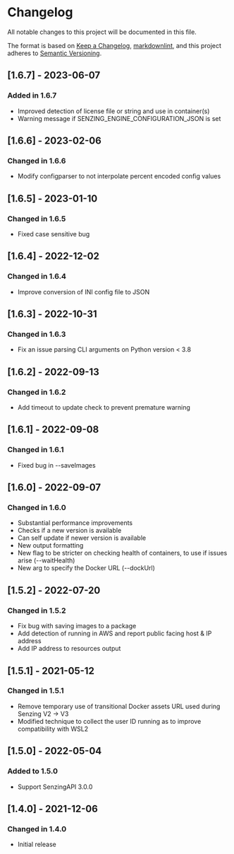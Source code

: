 # Changelog

All notable changes to this project will be documented in this file.

The format is based on [Keep a Changelog](https://keepachangelog.com/en/1.0.0/),
[markdownlint](https://dlaa.me/markdownlint/),
and this project adheres to [Semantic Versioning](https://semver.org/spec/v2.0.0.html).

## [1.6.7] - 2023-06-07

### Added in 1.6.7

- Improved detection of license file or string and use in container(s)
- Warning message if SENZING_ENGINE_CONFIGURATION_JSON is set

## [1.6.6] - 2023-02-06

### Changed in 1.6.6

- Modify configparser to not interpolate percent encoded config values

## [1.6.5] - 2023-01-10

### Changed in 1.6.5

- Fixed case sensitive bug

## [1.6.4] - 2022-12-02

### Changed in 1.6.4

- Improve conversion of INI config file to JSON

## [1.6.3] - 2022-10-31

### Changed in 1.6.3

- Fix an issue parsing CLI arguments on Python version < 3.8

## [1.6.2] - 2022-09-13

### Changed in 1.6.2

- Add timeout to update check to prevent premature warning

## [1.6.1] - 2022-09-08

### Changed in 1.6.1

- Fixed bug in --saveImages

## [1.6.0] - 2022-09-07

### Changed in 1.6.0

- Substantial performance improvements
- Checks if a new version is available
- Can self update if newer version is available
- New output formatting
- New flag to be stricter on checking health of containers, to use if issues arise (--waitHealth)
- New arg to specify the Docker URL (--dockUrl)

## [1.5.2] - 2022-07-20

### Changed in 1.5.2

- Fix bug with saving images to a package
- Add detection of running in AWS and report public facing host & IP address
- Add IP address to resources output

## [1.5.1] - 2021-05-12

### Changed in 1.5.1

- Remove temporary use of transitional Docker assets URL used during Senzing V2 -> V3
- Modified technique to collect the user ID running as to improve compatibility with WSL2

## [1.5.0] - 2022-05-04

### Added to 1.5.0

- Support SenzingAPI 3.0.0

## [1.4.0] - 2021-12-06

### Changed in 1.4.0

- Initial release
